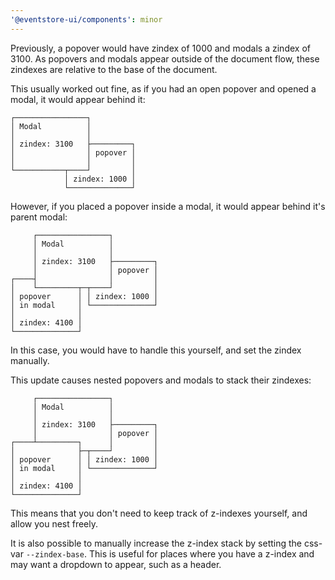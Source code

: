 ```yaml
---
'@eventstore-ui/components': minor
---
```


Previously, a popover would have zindex of 1000 and modals a zindex of 3100. As popovers and modals appear outside of the document flow, these zindexes are relative to the base of the document.

This usually worked out fine, as if you had an open popover and opened a modal, it would appear behind it:

```
┌────────────────┐
│ Modal          │
│                │
│ zindex: 3100   ├─────────┐
│                │ popover │
│                │         │
└───────────┬────┘         │
            │ zindex: 1000 │
            └──────────────┘
```

However, if you placed a popover inside a modal, it would appear behind it's parent modal:

```
     ┌────────────────┐
     │ Modal          │
     │                │
     │ zindex: 3100   ├─────────┐
     │                │ popover │
┌────┤                │         │
│    └─────────┬─┬────┘         │
│ popover      │ │ zindex: 1000 │
│ in modal     │ └──────────────┘
│              │
│ zindex: 4100 │
└──────────────┘
```

In this case, you would have to handle this yourself, and set the zindex manually.

This update causes nested popovers and modals to stack their zindexes:

```
     ┌────────────────┐
     │ Modal          │
     │                │
     │ zindex: 3100   ├─────────┐
     │                │ popover │
┌────┴─────────┐      │         │
│              ├─┬────┘         │
│ popover      │ │ zindex: 1000 │
│ in modal     │ └──────────────┘
│              │
│ zindex: 4100 │
└──────────────┘
```

This means that you don't need to keep track of z-indexes yourself, and allow you nest freely.

It is also possible to manually increase the z-index stack by setting the css-var `--zindex-base`. This is useful for places where you have a z-index and may want a dropdown to appear, such as a header.
